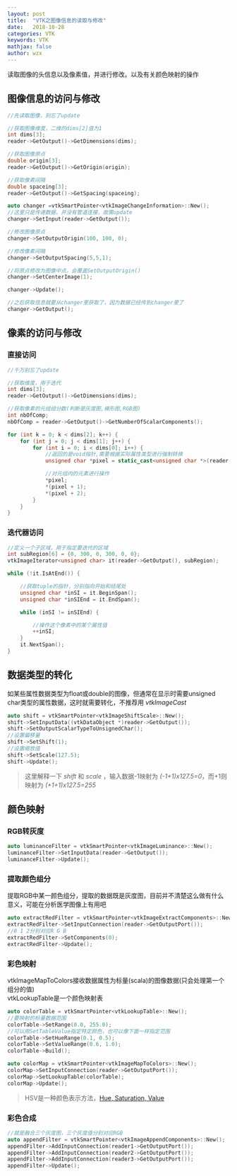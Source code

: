 ```yaml
---
layout: post
title:  "VTK之图像信息的读取与修改"
date:   2018-10-28
categories: VTK
keywords: VTK
mathjax: false
author: wzx
---
```


读取图像的头信息以及像素值，并进行修改。以及有关颜色映射的操作





## 图像信息的访问与修改
```c++
//先读取图像，别忘了update

//获取图像维度，二维的dims[2]值为1
int dims[3];
reader->GetOutput()->GetDimensions(dims);

//获取图像原点
double origin[3];
reader->GetOutput()->GetOrigin(origin);

//获取像素间隔
double spaceing[3];
reader->GetOutput()->GetSpacing(spaceing);

auto changer =vtkSmartPointer<vtkImageChangeInformation>::New();
//这里只是传递数据，并没有管道连接，故需update
changer->SetInput(reader->GetOutput());

//修改图像原点
changer->SetOutputOrigin(100, 100, 0);

//修改像素间隔
changer->SetOutputSpacing(5,5,1);

//将原点修改为图像中点，会覆盖SetOutputOrigin()
changer->SetCenterImage(1);

changer->Update();

//之后获取信息就要从changer里获取了，因为数据已经传到changer里了
changer->GetOutput();
```

## 像素的访问与修改
### 直接访问
```c++
//千万别忘了update

//获取维度，用于迭代
int dims[3];
reader->GetOutput()->GetDimensions(dims);

//获取像素的元组组分数(判断是灰度图,梯形图,RGB图)
int nbOfComp;
nbOfComp = reader->GetOutput()->GetNumberOfScalarComponents();

for (int k = 0; k < dims[2]; k++) {
	for (int j = 0; j < dims[1]; j++) {
		for (int i = 0; i < dims[0]; i++) {
			//返回的是void指针,需要根据实际属性类型进行强制转换
			unsigned char *pixel = static_cast<unsigned char *>(reader->GetOutput()->GetScalarPointer(i, j, k));

			//对元组内的元素进行操作
			*pixel;
			*(pixel + 1);
			*(pixel + 2);
		}
	}
}
```
### 迭代器访问
```c++
//定义一个子区域，用于指定要迭代的区域
int subRegion[6] = {0, 300, 0, 300, 0, 0};
vtkImageIterator<unsigned char> it(reader->GetOutput(), subRegion);

while (!it.IsAtEnd()) {

    //获取tuple的指针，分别指向开始和结尾处
    unsigned char *inSI = it.BeginSpan();
    unsigned char *inSIEnd = it.EndSpan();

    while (inSI != inSIEnd) {

        //操作这个像素中的某个属性值
        ++inSI;
    }
    it.NextSpan();
}
```

## 数据类型的转化
如某些属性数据类型为float或double的图像，但通常在显示时需要unsigned char类型的属性数据，这时就需要转化，不推荐用 *vtkImageCast*
```c++
auto shift = vtkSmartPointer<vtkImageShiftScale>::New();
shift->SetInputData((vtkDataObject *)reader->GetOutput());
shift->SetOutputScalarTypeToUnsignedChar();
//设置偏移量
shift->SetShift(1);
//设置缩放值
shift->SetScale(127.5);
shift->Update();
```
> 这里解释一下 *shift* 和 *scale* ，输入数据-1映射为 *(-1+1)x127.5=0*，而+1则映射为 *(+1+1)x127.5=255*

## 颜色映射
### RGB转灰度
```c++
auto luminanceFilter = vtkSmartPointer<vtkImageLuminance>::New();
luminanceFilter->SetInputData(reader->GetOutput());
luminanceFilter->Update();
```
### 提取颜色组分
提取RGB中某一颜色组分，提取的数据既是灰度图，目前并不清楚这么做有什么意义，可能在分析医学图像上有用吧
```c++
auto extractRedFilter = vtkSmartPointer<vtkImageExtractComponents>::New();
extractRedFilter->SetInputConnection(reader->GetOutputPort());
//0 1 2分别对应R G B
extractRedFilter->SetComponents(0);
extractRedFilter->Update();
```
### 彩色映射
vtkImageMapToColors接收数据属性为标量(scala)的图像数据(只会处理第一个组分的值)  
vtkLookupTable是一个颜色映射表
```c++
auto colorTable = vtkSmartPointer<vtkLookupTable>::New();
//要映射的标量数据范围
colorTable->SetRange(0.0, 255.0);
//可以用SetTableValue指定特定颜色，也可以像下面一样指定范围
colorTable->SetHueRange(0.1, 0.5);
colorTable->SetValueRange(0.6, 1.0);
colorTable->Build();

auto colorMap = vtkSmartPointer<vtkImageMapToColors>::New();
colorMap->SetInputConnection(reader->GetOutputPort());
colorMap->SetLookupTable(colorTable);
colorMap->Update();
```
> HSV是一种颜色表示方法，[Hue, Saturation, Value](https://baike.baidu.com/item/HSV/547122)

### 彩色合成
```c++
//就是融合三个灰度图，三个灰度值分别对应RGB
auto appendFilter = vtkSmartPointer<vtkImageAppendComponents>::New();
appendFilter->AddInputConnection(reader1->GetOutputPort());
appendFilter->AddInputConnection(reader2->GetOutputPort());
appendFilter->AddInputConnection(reader3->GetOutputPort());
appendFilter->Update();
```
